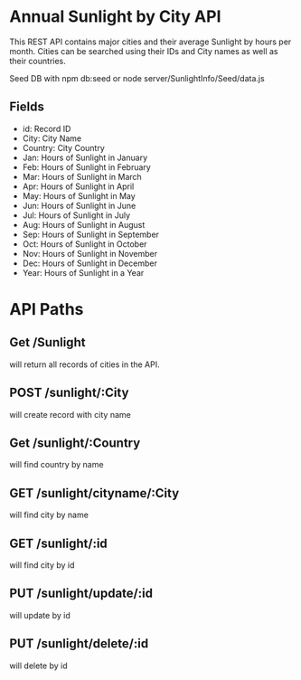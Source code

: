 # Annual Sunlight by City API

This REST API contains major cities and their average Sunlight by hours per month. Cities can be searched using their IDs and City names as well as their countries.

Seed DB with npm db:seed or node server/SunlightInfo/Seed/data.js

## Fields

- id: Record ID
- City: City Name
- Country: City Country
- Jan: Hours of Sunlight in January
- Feb: Hours of Sunlight in February
- Mar: Hours of Sunlight in March
- Apr: Hours of Sunlight in April
- May: Hours of Sunlight in May
- Jun: Hours of Sunlight in June
- Jul: Hours of Sunlight in July
- Aug: Hours of Sunlight in August
- Sep: Hours of Sunlight in September
- Oct: Hours of Sunlight in October
- Nov: Hours of Sunlight in November
- Dec: Hours of Sunlight in December
- Year: Hours of Sunlight in a Year

# API Paths

## Get /Sunlight

will return all records of cities in the API.

## POST /sunlight/:City

will create record with city name

## Get /sunlight/:Country

will find country by name

## GET /sunlight/cityname/:City

will find city by name

## GET /sunlight/:id

will find city by id

## PUT /sunlight/update/:id

will update by id

## PUT /sunlight/delete/:id

will delete by id
